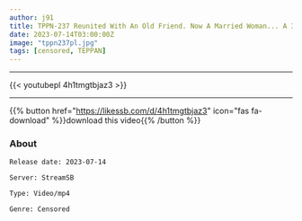 ```yaml
---
author: j91
title: TPPN-237 Reunited With An Old Friend. Now A Married Woman... A 3-Day Affair Cum Shot Sexual Intercourse Record Of Crazy Fucking With An Air Chair 1cm Fucking Mei Tsukumo
date: 2023-07-14T03:00:00Z
image: "tppn237pl.jpg"
tags: [censored, TEPPAN]
---
```

___

{{< youtubepl 4h1tmgtbjaz3 >}}
___

{{% button href="https://likessb.com/d/4h1tmgtbjaz3" icon="fas fa-download" %}}download this video{{% /button %}}
### About

`Release date: 2023-07-14`

`Server: StreamSB`

`Type: Video/mp4`

`Genre:	Censored`